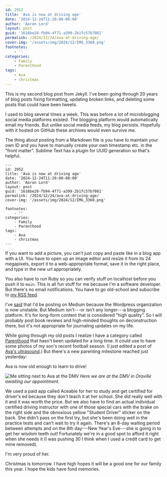 ```yaml
---
id: 2952
title: 'Ava is now at driving age'
date: '2024-12-24T11:20:00-08:00'
author: 'Aaron Lord'
layout: post
guid: '1616be20-fb94-4f71-a399-2b1fc57b7081'
permalink: /2024/12/24/ava-at-driving-age/
cover-img: '/assets/img/2024/12/IMG_3360.png'
footnotes:
    - ''
categories:
    - Family
    - Parenthood
tags:
    - Ava
    - christmas
---
```


This is my second blog post from Jekyll. I've been going through 20 years of blog posts fixing formatting, updating broken links, and deleting some posts that could have been tweets.

I used to blog several times a week. This was before a lot of microblogging social media platforms existed. The blogging platform would automatically email my friends. But unlike social media feeds, my blog persists. Hopefully with it hosted on GitHub these archives would even survive me.

The thing about posting from a Markdown file is you have to maintain your own ID and you have to manually create your own timestamp etc. in the "front matter". Sublime Text has a plugin for UUID generation so that's helpful.

```
---
id: 2952
title: 'Ava is now at driving age'
date: '2024-12-24T11:20:00-08:00'
author: 'Aaron Lord'
layout: post
guid: '1616be20-fb94-4f71-a399-2b1fc57b7081'
permalink: /2024/12/24/ava-at-driving-age/
cover-img: '/assets/img/2024/12/IMG_3360.png'

footnotes:
    - ''
categories:
    - Family
    - Parenthood
tags:
    - Ava
    - christmas
---
```

If you want to add a picture, you can't just copy and paste like in a blog app with a UI. You have to open up an image editor and resize it from its 24 megapixels, export it to a web-appropriate format, save it in the right place, and type in the new url appropriately.

You also have to run Ruby so you can verify stuff on localhost before you push it to `main`. This is all fun stuff for me because I'm a software developer. But there's no email notifications. You have to go old-school and subscribe to [my RSS feed](/feed.xml).

I've [said](/2024/10/11/moving-to-medium/) that I'd be posting on Medium because the Wordpress organization is now unstable. But Medium isn't---or isn't any longer---a blogging platform. It's for long-form content that is considered "high quality". So I will probably post book reviews and high-minded thoughts on deconstruction there, but it's not appropriate for journaling updates on my life.

While going through my old posts I realize I have a category called [Parenthood](/categories/#Parenthood) that hasn't been updated for a long time. It could use to have some photos of my son's recent football season. (I just edited a post of [Ava's ultrasound](/2008/07/02/we-have-a-due-date/).) But there's a new parenting milestone reached just yesterday:

Ava is now old enough to learn to drive!

![Me sitting next to Ava at the DMV](/assets/img/2024/12/IMG_3360.png)
*Here we are at the DMV in Oroville awaiting our appointment.*

We used a paid app called Aceable for her to study and get certified for driver's ed because they don't teach it at her school. She did really well with it and it was worth the price. But we also have to find an actual individual certified driving instructor with one of those special cars with the brake on the right side and the obnoxious yellow "Student Driver" sticker on the back. She didn't pass on the first try, but she's been doing well in the practice tests and can't wait to try it again. There's an 8-day waiting period between attempts and on the 8th day---New Year's Eve---she is going in to get her wisdom teeth out! Fortunately we're in a good spot to afford it right when she needs it (I was pushing 30 I think when I used a credit card to get mine removed).

I'm very proud of her.

Christmas is tomorrow. I have high hopes it will be a good one for our family this year. I hope the kids have fond memories.